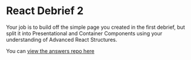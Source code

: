 # React Debrief 2

Your job is to build off the simple page you created in the first debrief, but split it into Presentational and Container Components using your understanding of Advanced React Structures.

You can [view the answers repo here](https://github.com/workForClass/reactdebrief2ans)
